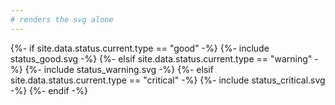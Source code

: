 ```yaml
---
# renders the svg alone
---
```

{%- if site.data.status.current.type == "good" -%}
	{%- include status_good.svg -%}
{%- elsif site.data.status.current.type == "warning" -%}
	{%- include status_warning.svg -%}
{%- elsif site.data.status.current.type == "critical" -%}
	{%- include status_critical.svg -%}
{%- endif -%}